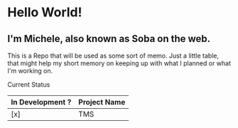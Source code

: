 # Hello World!
## I'm Michele, also known as Soba on the web.
This is a Repo that will be used as some sort of memo.
Just a little table, that might help my short memory on keeping up with what I planned or what I'm working on.

Current Status

| In Development ? | Project Name |
| ---------------- | ------------ |
| [x] | TMS |